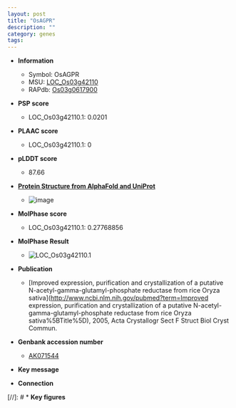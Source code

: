 ```yaml
---
layout: post
title: "OsAGPR"
description: ""
category: genes
tags: 
---
```


* **Information**  
    + Symbol: OsAGPR  
    + MSU: [LOC_Os03g42110](http://rice.plantbiology.msu.edu/cgi-bin/ORF_infopage.cgi?orf=LOC_Os03g42110)  
    + RAPdb: [Os03g0617900](http://rapdb.dna.affrc.go.jp/viewer/gbrowse_details/irgsp1?name=Os03g0617900)  

* **PSP score**  
    + LOC_Os03g42110.1: 0.0201 

* **PLAAC score**  
    + LOC_Os03g42110.1: 0 

* **pLDDT score**
    + 87.66

* **[Protein Structure from AlphaFold and UniProt](https://www.uniprot.org/uniprotkb/Q6AV34/entry#structure)**
    + ![image](https://ricepsp.github.io/images/Q6/AF-Q6AV34-F1.png)

* **MolPhase score**
    + LOC_Os03g42110.1: 0.27768856

* **MolPhase Result**
    + ![LOC_Os03g42110.1](https://304243504.github.io/Pictures/LOC_Os03g/LOC_Os03g42110.1.png)

* **Publication**  
    + [Improved expression, purification and crystallization of a putative N-acetyl-gamma-glutamyl-phosphate reductase from rice Oryza sativa](http://www.ncbi.nlm.nih.gov/pubmed?term=Improved expression, purification and crystallization of a putative N-acetyl-gamma-glutamyl-phosphate reductase from rice Oryza sativa%5BTitle%5D), 2005, Acta Crystallogr Sect F Struct Biol Cryst Commun.

* **Genbank accession number**  
    + [AK071544](http://www.ncbi.nlm.nih.gov/nuccore/AK071544)

* **Key message**  

* **Connection**  

[//]: # * **Key figures**  



